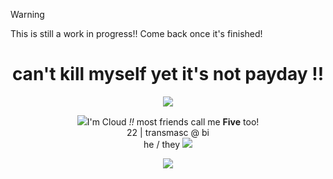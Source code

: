 > [!WARNING]
> This is still a work in progress!! Come back once it's finished!

<h1 align="center">can't kill myself yet it's not payday !!</h2>
<div class="separate"><p align="center"><img src="https://svndeco.carrd.co/assets/images/gallery03/d8ac4827_original.gif?v=1a19e83b"/></p>
<div align="center"><img src="https://svndeco.carrd.co/assets/images/gallery06/51921327_original.png?v=1a19e83b"/>I'm Cloud <i>!!</i> most friends call me <b>Five</b> too! <br> 22 | transmasc @ bi <br> he / they <img src="https://svndeco.carrd.co/assets/images/gallery06/336a4124_original.png?v=1a19e83b"/></div>
<div class="separate"align="center"><p></p><img src="https://64.media.tumblr.com/2418dbb83f2a521dc63cad9d4aa07982/71cdccc4b8df8c16-5e/s1280x1920/6c910d3c5872e29612cc8259747dc7db8e608dae.pnj"/></p>
